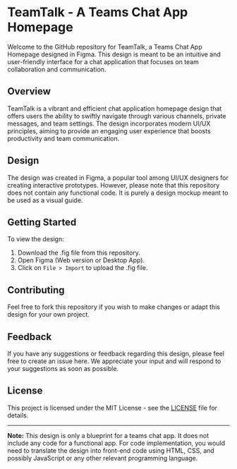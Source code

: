 # TeamTalk - A Teams Chat App Homepage

Welcome to the GitHub repository for TeamTalk, a Teams Chat App Homepage designed in Figma. This design is meant to be an intuitive and user-friendly interface for a chat application that focuses on team collaboration and communication.

## Overview

TeamTalk is a vibrant and efficient chat application homepage design that offers users the ability to swiftly navigate through various channels, private messages, and team settings. The design incorporates modern UI/UX principles, aiming to provide an engaging user experience that boosts productivity and team communication.

## Design

The design was created in Figma, a popular tool among UI/UX designers for creating interactive prototypes. However, please note that this repository does not contain any functional code. It is purely a design mockup meant to be used as a visual guide.

## Getting Started

To view the design:

1. Download the .fig file from this repository.
2. Open Figma (Web version or Desktop App).
3. Click on `File > Import` to upload the .fig file.

## Contributing

Feel free to fork this repository if you wish to make changes or adapt this design for your own project. 

## Feedback

If you have any suggestions or feedback regarding this design, please feel free to create an issue here. We appreciate your input and will respond to your suggestions as soon as possible.

## License

This project is licensed under the MIT License - see the [LICENSE](LICENSE) file for details.

---

**Note:** This design is only a blueprint for a teams chat app. It does not include any code for a functional app. For code implementation, you would need to translate the design into front-end code using HTML, CSS, and possibly JavaScript or any other relevant programming language.
